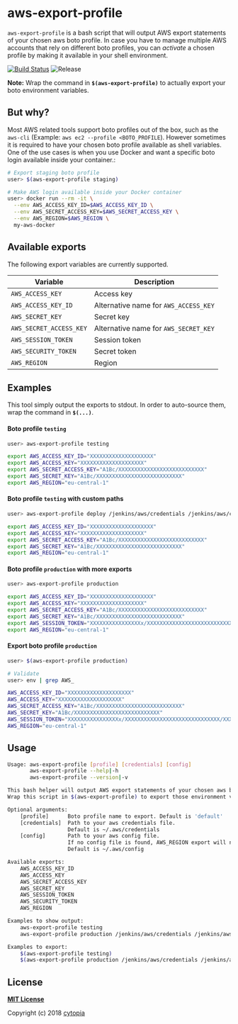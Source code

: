 # aws-export-profile

`aws-export-profile` is a bash script that will output AWS export statements of your chosen aws boto profile. In case you have to manage multiple AWS accounts that rely on different boto profiles, you can *activate* a chosen profile by making it available in your shell environment.

[![Build Status](https://travis-ci.org/cytopia/aws-export-profile.svg?branch=master)](https://travis-ci.org/cytopia/aws-export-profile)
![Release](https://img.shields.io/github/release/cytopia/aws-export-profile.svg)

**Note:** Wrap the command in **`$(aws-export-profile)`** to actually export your boto environment variables.


## But why?

Most AWS related tools support boto profiles out of the box, such as the `aws-cli` (Example: `aws ec2 --profile <BOTO_PROFILE`). However sometimes it is required to have your chosen boto profile available as shell variables. One of the use cases is when you use Docker and want a specific boto login available inside your container.:
```bash
# Export staging boto profile
user> $(aws-export-profile staging)

# Make AWS login available inside your Docker container
user> docker run --rm -it \
  --env AWS_ACCESS_KEY_ID=$AWS_ACCESS_KEY_ID \
  --env AWS_SECRET_ACCESS_KEY=$AWS_SECRET_ACCESS_KEY \
  --env AWS_REGION=$AWS_REGION \
  my-aws-docker
```


## Available exports

The following export variables are currently supported.

| Variable               | Description |
|------------------------|-------------|
| `AWS_ACCESS_KEY`       | Access key  |
| `AWS_ACCESS_KEY_ID`    | Alternative name for `AWS_ACCESS_KEY`|
| `AWS_SECRET_KEY`       | Secret key  |
| `AWS_SECRET_ACCESS_KEY`| Alternative name for `AWS_SECRET_KEY`|
| `AWS_SESSION_TOKEN`    | Session token |
| `AWS_SECURITY_TOKEN`   | Secret token |
| `AWS_REGION`           | Region|


## Examples

This tool simply output the exports to stdout. In order to auto-source them, wrap the command in **`$(...)`**.

#### Boto profile `testing`

```bash
user> aws-export-profile testing

export AWS_ACCESS_KEY_ID="XXXXXXXXXXXXXXXXXXXX"
export AWS_ACCESS_KEY="XXXXXXXXXXXXXXXXXXXX"
export AWS_SECRET_ACCESS_KEY="A1Bc/XXXXXXXXXXXXXXXXXXXXXXXXXXX"
export AWS_SECRET_KEY="A1Bc/XXXXXXXXXXXXXXXXXXXXXXXXXXX"
export AWS_REGION="eu-central-1"
```

#### Boto profile `testing` with custom paths

```bash
user> aws-export-profile deploy /jenkins/aws/credentials /jenkins/aws/config

export AWS_ACCESS_KEY_ID="XXXXXXXXXXXXXXXXXXXX"
export AWS_ACCESS_KEY="XXXXXXXXXXXXXXXXXXXX"
export AWS_SECRET_ACCESS_KEY="A1Bc/XXXXXXXXXXXXXXXXXXXXXXXXXXX"
export AWS_SECRET_KEY="A1Bc/XXXXXXXXXXXXXXXXXXXXXXXXXXX"
export AWS_REGION="eu-central-1"
```

#### Boto profile `production` with more exports
```bash
user> aws-export-profile production

export AWS_ACCESS_KEY_ID="XXXXXXXXXXXXXXXXXXXX"
export AWS_ACCESS_KEY="XXXXXXXXXXXXXXXXXXXX"
export AWS_SECRET_ACCESS_KEY="A1Bc/XXXXXXXXXXXXXXXXXXXXXXXXXXX"
export AWS_SECRET_KEY="A1Bc/XXXXXXXXXXXXXXXXXXXXXXXXXXX"
export AWS_SESSION_TOKEN="XXXXXXXXXXXXXXXXx/XXXXXXXXXXXXXXXXXXXXXXXXXXXXXX/XXXXXXXXXXXXXXXXXXXXXXXX/XXXXXXXXXXXXXXXXXXX/XXXXXXXXXXXX="
export AWS_REGION="eu-central-1"
```

#### Export boto profile `production`
```bash
user> $(aws-export-profile production)

# Validate
user> env | grep AWS_

AWS_ACCESS_KEY_ID="XXXXXXXXXXXXXXXXXXXX"
AWS_ACCESS_KEY="XXXXXXXXXXXXXXXXXXXX"
AWS_SECRET_ACCESS_KEY="A1Bc/XXXXXXXXXXXXXXXXXXXXXXXXXXX"
AWS_SECRET_KEY="A1Bc/XXXXXXXXXXXXXXXXXXXXXXXXXXX"
AWS_SESSION_TOKEN="XXXXXXXXXXXXXXXXx/XXXXXXXXXXXXXXXXXXXXXXXXXXXXXX/XXXXXXXXXXXXXXXXXXXXXXXX/XXXXXXXXXXXXXXXXXXX/XXXXXXXXXXXX="
AWS_REGION="eu-central-1"
```


## Usage

```bash
Usage: aws-export-profile [profile] [credentials] [config]
       aws-export-profile --help|-h
       aws-export-profile --version|-v

This bash helper will output AWS export statements of your chosen aws boto profile.
Wrap this script in $(aws-export-profile) to export those environment variables.

Optional arguments:
    [profile]      Boto profile name to export. Default is 'default'
    [credentials]  Path to your aws credentials file.
                   Default is ~/.aws/credentials
    [config]       Path to your aws config file.
                   If no config file is found, AWS_REGION export will not be available.
                   Default is ~/.aws/config

Available exports:
    AWS_ACCESS_KEY_ID
    AWS_ACCESS_KEY
    AWS_SECRET_ACCESS_KEY
    AWS_SECRET_KEY
    AWS_SESSION_TOKEN
    AWS_SECURITY_TOKEN
    AWS_REGION

Examples to show output:
    aws-export-profile testing
    aws-export-profile production /jenkins/aws/credentials /jenkins/aws/config

Examples to export:
    $(aws-export-profile testing)
    $(aws-export-profile production /jenkins/aws/credentials /jenkins/aws/config)
```

## License

**[MIT License](LICENSE.md)**

Copyright (c) 2018 [cytopia](https://github.com/cytopia)
